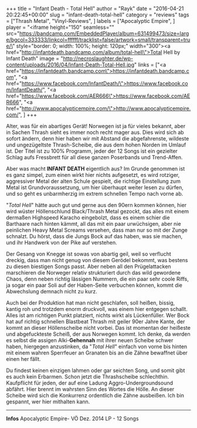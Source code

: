 +++
title = "Infant Death - Total Hell"
author = "Rayk"
date = "2016-04-21 20:22:45+00:00"
slug = "infant-death-total-hell"
category = "reviews"
tags = ["Thrash Metal", "Vinyl-Reviews", ]
labels = ["Apocalyptic Empire", ]
player = "<iframe height=\"150\" seamless=\"\" src=\"https://bandcamp.com/EmbeddedPlayer/album=631499473/size=large/bgcol=333333/linkcol=ffffff/tracklist=false/artwork=small/transparent=true/\" style=\"border: 0; width: 100%; height: 120px;\" width=\"300\"><a href=\"http://infantdeath.bandcamp.com/album/total-hell\">Total Hell by Infant Death</a></iframe>"
image = "http://necroslaughter.de/wp-content/uploads/2016/04/Infant-Death-Total-Hell.jpg"
links = ["<a href=\"https://infantdeath.bandcamp.com\">https://infantdeath.bandcamp.com</a>", "<a href=\"https://www.facebook.com/InfantDeath/\">https://www.facebook.com/InfantDeath/</a>", "<a href=\"https://www.facebook.com/AER666\">https://www.facebook.com/AER666</a>", "<a href=\"http://www.apocalypticempire.com/\">http://www.apocalypticempire.com/</a>", ]
+++

Alter, was für ein abartiges Gerät! Norwegen ist ja für vieles bekannt, aber in Sachen Thrash sieht es immer noch recht mager aus. Dies wird sich ab sofort ändern, denn hier haben wir mit Abstand die abgefahrenste, wildeste und ungezügeltste Thrash-Scheibe, die aus dem hohen Norden im Umlauf ist. Der Titel ist zu 100% Programm, jeder der 12 Songs ist ein gezielter Schlag aufs Fressbrett für all diese ganzen Poserbands und Trend-Affen.

Aber was macht **INFANT DEATH** eigentlich aus? Im Grunde genommen ist es ganz simpel, zum einen wirkt hier nichts aufgesetzt, es wird rotziger, aggressiver Metal der alten Schule gespielt, die richtige Einstellung zum Metal ist Grundvoraussetzung, um hier überhaupt weiter lesen zu dürfen, und so geht es unbarmherzig im extrem schnellen Tempo nach vorne ab.

"_Total Hell_" hätte auch gut und gerne aus den 90ern kommen können, hier wird wüster Höllenschlund Black/Thrash Metal gezockt, das alles mit einem dermaßen Highspeed Karacho eingebolzt, dass es einem schier die Barthaare nach hinten kämmt, all das mit ein paar urwüchsigen, aber nie peinlichen Heavy Metal Screams versehen, dass man nur so mit der Zunge schnalzt. Du hörst, dass die Jungs Bock auf das haben, was sie machen, und ihr Handwerk von der Pike auf verstehen.

Der Gesang von Knegge ist sowas von abartig geil, weil so verflucht dreckig, dass man nicht genug von diesem Gerödel bekommt, was bestens zu diesen biestigen Songs passt. Aber neben all den Prügelattacken marschieren die Norweger relativ strukturiert durch das wild gewordene Chaos, denn neben richtig lässigen Nummern, die ein paar sehr coole Riffs, ja sogar ein paar Soli auf der Haben-Seite verbuchen können, kommt die Abwechslung demnach nicht zu kurz.

Auch bei der Produktion hat man nicht geschlafen, soll heißen, bissig, kantig roh und trotzdem enorm druckvoll, was einem hier entgegen schallt. Alles ist am richtigen Punkt platziert, nichts wirkt als Lückenfüller.
Wer Bock hat auf richtig schnellen Blastbeat Thrash mit geiler 90er Jahre Kante, der kommt an dieser Höllenscheibe nicht vorbei. Das ist momentan der heißeste und abgefuckteste Scheiß, der aus Norwegen kommt. Ich denke, da werden es selbst die assigen Alki-**Gehennah** mit ihrer neuen Scheibe schwer haben, hiergegen anzustinken, da "_Total Hell_" einfach von vorne bis hinten mit einem wahren Sperrfeuer an Granaten bis an die Zähne bewaffnet über einen her fällt.

Du findest keinen einzigen lahmen oder gar seichten Song, und somit gibt es auch kein Erbarmen. Schon jetzt die Thrashscheibe schlechthin. Kaufpflicht für jeden, der auf eine Ladung Aggro-Undergroundsound abfährt. Hier brennt im wahrsten Sinn des Wortes die Hölle. An dieser Scheibe wird sich die Konkurrenz ordentlich die Zähne ausbeißen. Ich bin gespannt, wer hier mithalten kann.





---
**Infos**
Apocalyptic Empire- VÖ Dez. 2014
LP - 12 Songs
